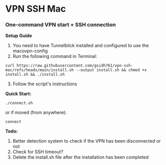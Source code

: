 # VPN SSH Mac  
### One-command VPN start + SSH connection  

**Setup Guide**
1. You need to have Tunnelblick installed and configured to use the macovpn-config
2. Run the following command in Terminal:
```
curl https://raw.githubusercontent.com/gsidh761/vpn-ssh-mac/refs/heads/main/install.sh --output install.sh && chmod +x install.sh && ./install.sh
```
3. Follow the script's instructions

**Quick Start:**  
``` 
./connect.sh 
```
or if moved (from anywhere):
```
connect 
```

**Todo:**  
1. Better detection system to check if the VPN has been disconnected or not
2. Check for SSH timeout?
3. Delete the install.sh file after the installation has been completed
